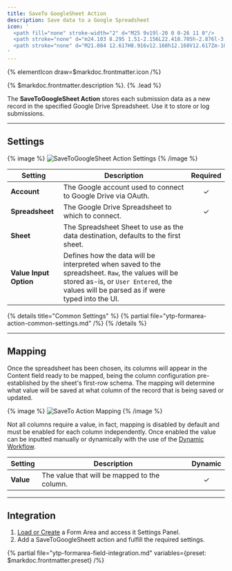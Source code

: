 ```yaml
---
title: SaveTo GoogleSheet Action
description: Save data to a Google Spreadsheet
icon: '
  <path fill="none" stroke-width="2" d="M25 9v19l-20 0 0-26 11 0"/>
  <path stroke="none" d="m24.103 8.295 1.51-2.156L22.418.705h-2.876l-3.194 5.434 1.51 2.156h6.245Zm-.282-.542h-5.406l.828-1.355h5.527l-.949 1.355Zm-1.404-1.897h-2.843l1.407-2.306 1.436 2.306Zm2.4 0h-1.761l-2.87-4.609h1.922l2.709 4.609ZM19.704 1.5l.956 1.535-2.712 4.444-.956-1.365L19.704 1.5Z"/>
  <path stroke="none" d="M21.084 12.617H8.916v12.168h12.168V12.617Zm-10.43 5.215h3.477v1.738h-3.477v-1.738Zm5.215 0h3.477v1.738h-3.477v-1.738Zm3.477-1.738h-3.477v-1.739h3.477v1.739Zm-5.215-1.739v1.739h-3.477v-1.739h3.477Zm-3.477 6.953h3.477v1.739h-3.477v-1.739Zm5.215 1.739v-1.739h3.477v1.739h-3.477Z"/>
'
---
```


{% elementIcon draw=$markdoc.frontmatter.icon /%}

{% $markdoc.frontmatter.description %}. {% .lead %}

The **SaveToGoogleSheet Action** stores each submission data as a new record in the specified Google Drive Spreadsheet. Use it to store or log submissions.

---

## Settings

{% image %}
![SaveToGoogleSheet Action Settings](/next/assets/ytp/forms/action-savetogsheet-settings.webp)
{% /image %}

| Setting | Description | Required |
| ------- | ----------- | :------: |
| **Account** | The Google account used to connect to Google Drive via OAuth. | &#x2713; |
| **Spreadsheet** | The Google Drive Spreadsheet to which to connect. | &#x2713; |
| **Sheet** | The Spreadsheet Sheet to use as the data destination, defaults to the first sheet. |
| **Value Input Option** | Defines how the data will be interpreted when saved to the spreadsheet. `Raw`, the values will be stored as-is, or `User Entered`, the values will be parsed as if were typed into the UI. |

{% details title="Common Settings" %}
    {% partial file="ytp-formarea-action-common-settings.md" /%}
{% /details %}

---

## Mapping

Once the spreadsheet has been chosen, its columns will appear in the Content field ready to be mapped, being the column configuration pre-established by the sheet's first-row schema. The mapping will determine what value will be saved at what column of the record that is being saved or updated.

{% image %}
![SaveTo Action Mapping](/next/assets/ytp/forms/action-saveto-mapping.webp)
{% /image %}

Not all columns require a value, in fact, mapping is disabled by default and must be enabled for each column independently. Once enabled the value can be inputted manually or dynamically with the use of the [Dynamic Workflow](../dynamic).

| Setting | Description | Dynamic |
| ------- | ----------- | :-----: |
| **Value** | The value that will be mapped to the column. | &#x2713; |

---

## Integration

1. [Load or Create](../integration) a Form Area and access it Settings Panel.
1. Add a SaveToGoogleSheett action and fulfill the required settings.

{% partial file="ytp-formarea-field-integration.md" variables={preset: $markdoc.frontmatter.preset} /%}

